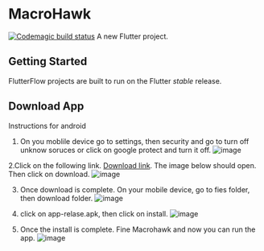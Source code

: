 # MacroHawk
[![Codemagic build status](https://api.codemagic.io/apps/65148f117786737936fec0d7/65148f117786737936fec0d6/status_badge.svg)](https://codemagic.io/apps/65148f117786737936fec0d7/65148f117786737936fec0d6/latest_build)
A new Flutter project.

## Getting Started

FlutterFlow projects are built to run on the Flutter _stable_ release.

## Download App 

Instructions for android
1. On you moblile device go to settings, then security and go to turn off unknow soruces or click on google protect and turn it off. ![image](https://github.com/Fall-2023-CS-Senior-Experience/MacroHawk/assets/91153874/330ecd6f-f286-4b12-a623-3c963300136a)

2.Click on the following link. [Download link](https://drive.google.com/file/d/1L0uIZzmMTOnPJpXzy99KQKv4aw0KCEfr/view?usp=sharing). The image below should open. Then click on download. ![image](https://github.com/Fall-2023-CS-Senior-Experience/MacroHawk/assets/91153874/fdc64943-b90d-4d12-85b5-dc038d638f92)

3. Once download is complete. On your mobile device, go to fies folder, then download folder. ![image](https://github.com/Fall-2023-CS-Senior-Experience/MacroHawk/assets/91153874/6f1a57eb-9917-4d9a-9a02-6d21abf44c1f)

4. click on app-relase.apk, then click on install. ![image](https://github.com/Fall-2023-CS-Senior-Experience/MacroHawk/assets/91153874/49baaf56-0a77-4035-a53c-385a092c7def)

5. Once the install is complete. Fine Macrohawk and now you can run the app. ![image](https://github.com/Fall-2023-CS-Senior-Experience/MacroHawk/assets/91153874/ecab3952-9ac9-459f-9b08-89f45be50fa8)


